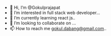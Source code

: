- 👋 Hi, I’m @Gokulprajapat
- 👀 I’m interested in full stack web developer...
- 🌱 I’m currently learning react js..
- 💞️ I’m looking to collaborate on ...
- 📫 How to reach me gokul.dabang@gmail.com..

<!---
Sheenukhan098/Sheenukhan098 is a ✨ special ✨ repository because its `README.md` (this file) appears on your GitHub profile.
You can click the Preview link to take a look at your changes.
--->
